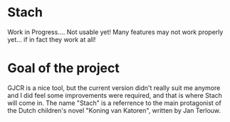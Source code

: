 # Stach

Work in Progress.... Not usable yet!
Many features may not work properly yet... if in fact they work at all!

# Goal of the project

GJCR is a nice tool, but the current version didn't really suit me anymore and I did feel some improvements were required, and that is where Stach will come in.
The name "Stach" is a referrence to the main protagonist of the Dutch children's novel "Koning van Katoren", written by Jan Terlouw.


